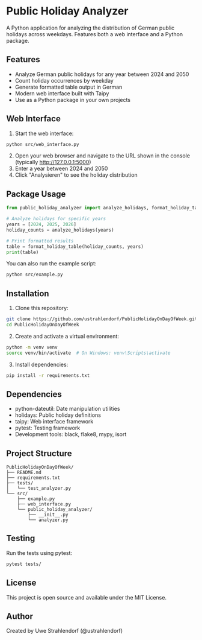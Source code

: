# Public Holiday Analyzer

A Python application for analyzing the distribution of German public holidays across weekdays. Features both a web interface and a Python package.

## Features

- Analyze German public holidays for any year between 2024 and 2050
- Count holiday occurrences by weekday
- Generate formatted table output in German
- Modern web interface built with Taipy
- Use as a Python package in your own projects

## Web Interface

1. Start the web interface:
```bash
python src/web_interface.py
```

2. Open your web browser and navigate to the URL shown in the console (typically http://127.0.0.1:5000)
3. Enter a year between 2024 and 2050
4. Click "Analysieren" to see the holiday distribution

## Package Usage

```python
from public_holiday_analyzer import analyze_holidays, format_holiday_table

# Analyze holidays for specific years
years = [2024, 2025, 2026]
holiday_counts = analyze_holidays(years)

# Print formatted results
table = format_holiday_table(holiday_counts, years)
print(table)
```

You can also run the example script:
```bash
python src/example.py
```

## Installation

1. Clone this repository:
```bash
git clone https://github.com/ustrahlendorf/PublicHolidayOnDayOfWeek.git
cd PublicHolidayOnDayOfWeek
```

2. Create and activate a virtual environment:
```bash
python -m venv venv
source venv/bin/activate  # On Windows: venv\Scripts\activate
```

3. Install dependencies:
```bash
pip install -r requirements.txt
```

## Dependencies

- python-dateutil: Date manipulation utilities
- holidays: Public holiday definitions
- taipy: Web interface framework
- pytest: Testing framework
- Development tools: black, flake8, mypy, isort

## Project Structure

```
PublicHolidayOnDayOfWeek/
├── README.md
├── requirements.txt
├── tests/
│   └── test_analyzer.py
└── src/
    ├── example.py
    ├── web_interface.py
    └── public_holiday_analyzer/
        ├── __init__.py
        └── analyzer.py
```

## Testing

Run the tests using pytest:
```bash
pytest tests/
```

## License

This project is open source and available under the MIT License.

## Author

Created by Uwe Strahlendorf (@ustrahlendorf)

